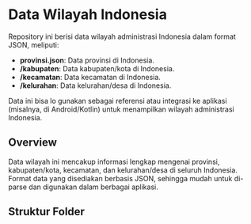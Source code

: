 # Data Wilayah Indonesia

Repository ini berisi data wilayah administrasi Indonesia dalam format JSON, meliputi:
- **provinsi.json**: Data provinsi di Indonesia.
- **/kabupaten**: Data kabupaten/kota di Indonesia.
- **/kecamatan**: Data kecamatan di Indonesia.
- **/kelurahan**: Data kelurahan/desa di Indonesia.

Data ini bisa lo gunakan sebagai referensi atau integrasi ke aplikasi (misalnya, di Android/Kotlin) untuk menampilkan wilayah administrasi Indonesia.

## Overview

Data wilayah ini mencakup informasi lengkap mengenai provinsi, kabupaten/kota, kecamatan, dan kelurahan/desa di seluruh Indonesia. Format data yang disediakan berbasis JSON, sehingga mudah untuk di-parse dan digunakan dalam berbagai aplikasi.

## Struktur Folder

